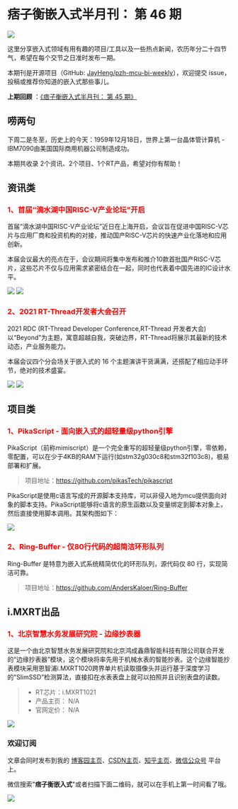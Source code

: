 # 痞子衡嵌入式半月刊： 第 46 期

![](http://henjay724.com/image/cnblogs/pzh_mcu_bi_weekly.PNG)

这里分享嵌入式领域有用有趣的项目/工具以及一些热点新闻，农历年分二十四节气，希望在每个交节之日准时发布一期。

本期刊是开源项目（GitHub: [JayHeng/pzh-mcu-bi-weekly](https://github.com/JayHeng/pzh-mcu-bi-weekly)），欢迎提交 issue，投稿或推荐你知道的嵌入式那些事儿。

**上期回顾** ：[《痞子衡嵌入式半月刊： 第 45 期》](https://www.cnblogs.com/henjay724/p/15646901.html)

## 唠两句

下周二是冬至，历史上的今天：1959年12月18日，世界上第一台晶体管计算机 - IBM7090由美国国际商用机器公司制造成功。

本期共收录 2个资讯、2个项目、1个RT产品，希望对你有帮助！

## 资讯类

### <font color="red">1、首届“滴水湖中国RISC-V产业论坛”开启</font>

首届“滴水湖中国RISC-V产业论坛”近日在上海开启，会议旨在促进中国RISC-V芯片与应用厂商和投资机构的对接，推动国产RISC-V芯片的快速产业化落地和应用创新。

本届会议最大的亮点在于，会议期间将集中发布和推介10款首批国产RISC-V芯片，这些芯片不仅与应用需求紧密结合在一起，同时也代表着中国先进的IC设计水平。

![](http://henjay724.com/image/biweekly20211218/dishuihu_luntan2.PNG)
![](http://henjay724.com/image/biweekly20211218/dishuihu_luntan.PNG)

### <font color="red">2、2021 RT-Thread开发者大会召开</font>

2021 RDC (RT-Thread Developer Conference,RT-Thread 开发者大会)以“Beyond”为主题，寓意超越自我，突破边界，RT-Thread将展示其最新的技术动态，产业服务能力。

本届会议四个分会场关于嵌入式的 16 个主题演讲干货满满，还搭配了相应动手环节，绝对的技术盛宴。

![](http://henjay724.com/image/biweekly20211218/2021_RTT_RDC.PNG)
![](http://henjay724.com/image/biweekly20211218/2021_RTT_RDC1.PNG)

## 项目类

### <font color="red">1、PikaScript - 面向嵌入式的超轻量级python引擎</font>

PikaScript（前称mimiscript）是一个完全重写的超轻量级python引擎，零依赖，零配置，可以在少于4KB的RAM下运行(如stm32g030c8和stm32f103c8)，极易部署和扩展。

> 项目地址：https://github.com/pikasTech/pikascript

PikaScript是使用c语言写成的开源脚本支持库，可以非侵入地为mcu提供面向对象的脚本支持。PikaScript能够将c语言的原生函数以及变量绑定到脚本对象上，然后直接使用脚本调用。其架构图如下：

![](http://henjay724.com/image/biweekly20211218/mimiScript.PNG)

### <font color="red">2、Ring-Buffer - 仅80行代码的超简洁环形队列</font>

Ring-Buffer 是特意为嵌入式系统精简优化的环形队列，源代码仅 80 行，实现简洁可靠。

> 项目地址：https://github.com/AndersKaloer/Ring-Buffer

## i.MXRT出品

### <font color="red">1、北京智慧水务发展研究院 - 边缘抄表器</font>

这是一个由北京智慧水务发展研究院和北京鸿成鑫鼎智能科技有限公司联合开发的“边缘抄表器”模块，这个模块将率先用于机械水表的智能抄表。这个边缘智能抄表模块采用恩智浦i.MXRT1020跨界单片机读取摄像头并运行基于深度学习的“SlimSSD”检测算法，直接扣在水表表盘上就可以拍照并且识别表盘的读数。

> * RT芯片：i.MXRT1021
> * 产品主页： N/A
> * 官网定价： N/A

![](http://henjay724.com/image/biweekly20211218/AI_ChaoBiao_1020.PNG)

### 欢迎订阅

文章会同时发布到我的 [博客园主页](https://www.cnblogs.com/henjay724/)、[CSDN主页](https://blog.csdn.net/henjay724)、[知乎主页](https://www.zhihu.com/people/henjay724)、[微信公众号](http://weixin.sogou.com/weixin?type=1&query=痞子衡嵌入式) 平台上。

微信搜索"__痞子衡嵌入式__"或者扫描下面二维码，就可以在手机上第一时间看了哦。

![](http://henjay724.com/image/github/pzhMcu_qrcode_258x258.jpg)


